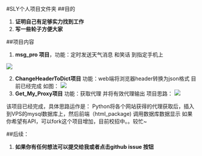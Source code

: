 #SLY个人项目文件夹
##目的
1. **证明自己有足够实力找到工作**
2. **写一些轮子方便大家**

##项目内容
1. **msg_pro 项目**，功能：定时发送天气消息 和笑话 到指定手机上

![](http://www.songluyi.com/wp-content/uploads/2016/10/QQ图片20161006173357.png)

2. **ChangeHeaderToDict项目** 功能：web端将浏览器header转换为json格式 目前已经完成
如图：
![](http://www.songluyi.com/wp-content/uploads/2016/09/QQ%E6%88%AA%E5%9B%BE20160920194200.png)
3. **Get_My_Proxy项目** 功能：获取代理 并将有效代理输出
项目思路：
![](http://www.songluyi.com/wp-content/uploads/2016/09/QQ%E6%88%AA%E5%9B%BE20160922111023.png)

该项目已经完成，具体思路运作是：
Python将各个网站获得的代理获取后，插入到VPS的mysql数据库上，然后前端（html_package) 调用数据库数据显示
如果你希望有API，可以fork这个项目增加，目前校招中。。较忙~

##后续：
1. **如果你有任何想法可以提交给我或者点击github issue 按钮**
